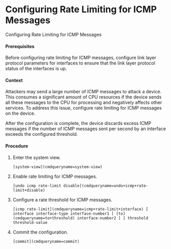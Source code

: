 Configuring Rate Limiting for ICMP Messages
===========================================

Configuring Rate Limiting for ICMP Messages

#### Prerequisites

Before configuring rate limiting for ICMP messages, configure link layer protocol parameters for interfaces to ensure that the link layer protocol status of the interfaces is up.


#### Context

Attackers may send a large number of ICMP messages to attack a device. This consumes a significant amount of CPU resources if the device sends all these messages to the CPU for processing and negatively affects other services. To address this issue, configure rate limiting for ICMP messages on the device.

After the configuration is complete, the device discards excess ICMP messages if the number of ICMP messages sent per second by an interface exceeds the configured threshold.


#### Procedure

1. Enter the system view.
   
   
   ```
   [system-view](cmdqueryname=system-view)
   ```
2. Enable rate limiting for ICMP messages.
   
   
   ```
   [undo icmp rate-limit disable](cmdqueryname=undo+icmp+rate-limit+disable)
   ```
3. Configure a rate threshold for ICMP messages.
   
   
   ```
   [icmp rate-limit](cmdqueryname=icmp+rate-limit+interface) [ interface interface-type interface-number1 [ [to](cmdqueryname=to+threshold) interface-number2 ] ] threshold threshold-value
   ```
4. Commit the configuration.
   
   
   ```
   [commit](cmdqueryname=commit)
   ```